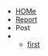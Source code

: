 <!-- docs/_sidebar.md -->


* [HOMe](./)
* [Report](./report/report_tree.md)
* Post
* - [first](./report/a.md)

